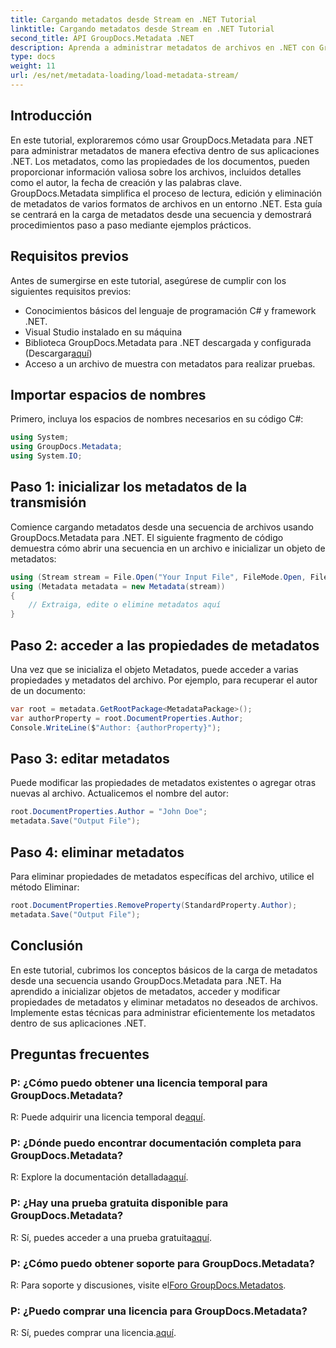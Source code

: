 ```yaml
---
title: Cargando metadatos desde Stream en .NET Tutorial
linktitle: Cargando metadatos desde Stream en .NET Tutorial
second_title: API GroupDocs.Metadata .NET
description: Aprenda a administrar metadatos de archivos en .NET con GroupDocs.Metadata. Guía paso a paso para cargar, editar y eliminar metadatos de transmisiones.
type: docs
weight: 11
url: /es/net/metadata-loading/load-metadata-stream/
---
```

## Introducción
En este tutorial, exploraremos cómo usar GroupDocs.Metadata para .NET para administrar metadatos de manera efectiva dentro de sus aplicaciones .NET. Los metadatos, como las propiedades de los documentos, pueden proporcionar información valiosa sobre los archivos, incluidos detalles como el autor, la fecha de creación y las palabras clave. GroupDocs.Metadata simplifica el proceso de lectura, edición y eliminación de metadatos de varios formatos de archivos en un entorno .NET. Esta guía se centrará en la carga de metadatos desde una secuencia y demostrará procedimientos paso a paso mediante ejemplos prácticos.
## Requisitos previos
Antes de sumergirse en este tutorial, asegúrese de cumplir con los siguientes requisitos previos:
- Conocimientos básicos del lenguaje de programación C# y framework .NET.
- Visual Studio instalado en su máquina
-  Biblioteca GroupDocs.Metadata para .NET descargada y configurada (Descargar[aquí](https://releases.groupdocs.com/metadata/net/))
- Acceso a un archivo de muestra con metadatos para realizar pruebas.

## Importar espacios de nombres
Primero, incluya los espacios de nombres necesarios en su código C#:
```csharp
using System;
using GroupDocs.Metadata;
using System.IO;
```
## Paso 1: inicializar los metadatos de la transmisión
Comience cargando metadatos desde una secuencia de archivos usando GroupDocs.Metadata para .NET. El siguiente fragmento de código demuestra cómo abrir una secuencia en un archivo e inicializar un objeto de metadatos:

```csharp
using (Stream stream = File.Open("Your Input File", FileMode.Open, FileAccess.ReadWrite))
using (Metadata metadata = new Metadata(stream))
{
    // Extraiga, edite o elimine metadatos aquí
}
```
## Paso 2: acceder a las propiedades de metadatos
Una vez que se inicializa el objeto Metadatos, puede acceder a varias propiedades y metadatos del archivo. Por ejemplo, para recuperar el autor de un documento:

```csharp
var root = metadata.GetRootPackage<MetadataPackage>();
var authorProperty = root.DocumentProperties.Author;
Console.WriteLine($"Author: {authorProperty}");
```
## Paso 3: editar metadatos
Puede modificar las propiedades de metadatos existentes o agregar otras nuevas al archivo. Actualicemos el nombre del autor:

```csharp
root.DocumentProperties.Author = "John Doe";
metadata.Save("Output File");
```
## Paso 4: eliminar metadatos
Para eliminar propiedades de metadatos específicas del archivo, utilice el método Eliminar:

```csharp
root.DocumentProperties.RemoveProperty(StandardProperty.Author);
metadata.Save("Output File");
```

## Conclusión
En este tutorial, cubrimos los conceptos básicos de la carga de metadatos desde una secuencia usando GroupDocs.Metadata para .NET. Ha aprendido a inicializar objetos de metadatos, acceder y modificar propiedades de metadatos y eliminar metadatos no deseados de archivos. Implemente estas técnicas para administrar eficientemente los metadatos dentro de sus aplicaciones .NET.

## Preguntas frecuentes
### P: ¿Cómo puedo obtener una licencia temporal para GroupDocs.Metadata?
 R: Puede adquirir una licencia temporal de[aquí](https://purchase.groupdocs.com/temporary-license/).
### P: ¿Dónde puedo encontrar documentación completa para GroupDocs.Metadata?
 R: Explore la documentación detallada[aquí](https://reference.groupdocs.com/metadata/net/).
### P: ¿Hay una prueba gratuita disponible para GroupDocs.Metadata?
 R: Sí, puedes acceder a una prueba gratuita[aquí](https://releases.groupdocs.com/).
### P: ¿Cómo puedo obtener soporte para GroupDocs.Metadata?
 R: Para soporte y discusiones, visite el[Foro GroupDocs.Metadatos](https://forum.groupdocs.com/c/metadata/14).
### P: ¿Puedo comprar una licencia para GroupDocs.Metadata?
 R: Sí, puedes comprar una licencia.[aquí](https://purchase.groupdocs.com/buy).